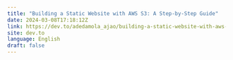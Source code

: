 ```yaml
---
title: "Building a Static Website with AWS S3: A Step-by-Step Guide"
date: 2024-03-08T17:18:12Z
link: https://dev.to/adedamola_ajao/building-a-static-website-with-aws-s3-a-step-by-step-guide-5594?utm_medium=RSS&utm_source=news.12bit.vn
site: dev.to
language: English
draft: false
---
```

